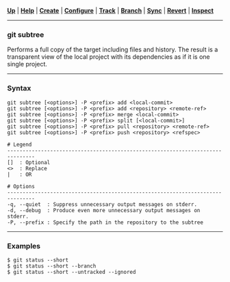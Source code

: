 [**Up**](../09-Reuse/reuse.md) |
[**Help**](../01-Help/help.md) |
[**Create**](../02-Create/create.md) |
[**Configure**](../03-Configure/configure.md) |
[**Track**](../04-Track/track.md) |
[**Branch**](../05-Branch/branch.md) |
[**Sync**](../06-Sync/sync.md) |
[**Revert**](../07-Revert/revert.md) |
[**Inspect**](../08-Inspect/inspect.md)

-------------------------------------------------------------------------------
### git subtree

Performs a full copy of the target including files and history. The result 
is a transparent view of the local project with its dependencies as if it is 
one single project.

-------------------------------------------------------------------------------
### Syntax
```
git subtree [<options>] -P <prefix> add <local-commit>
git subtree [<options>] -P <prefix> add <repository> <remote-ref>
git subtree [<options>] -P <prefix> merge <local-commit>
git subtree [<options>] -P <prefix> split [<local-commit>]
git subtree [<options>] -P <prefix> pull <repository> <remote-ref>
git subtree [<options>] -P <prefix> push <repository> <refspec>

# Legend
-------------------------------------------------------------------------------
[]  : Optional
<>  : Replace
|   : OR
  
# Options
-------------------------------------------------------------------------------
-q, --quiet  : Suppress unnecessary output messages on stderr.
-d, --debug  : Produce even more unnecessary output messages on stderr.
-P, --prefix : Specify the path in the repository to the subtree 
```

-------------------------------------------------------------------------------
### Examples
```shell
$ git status --short
$ git status --short --branch
$ git status --short --untracked --ignored
```